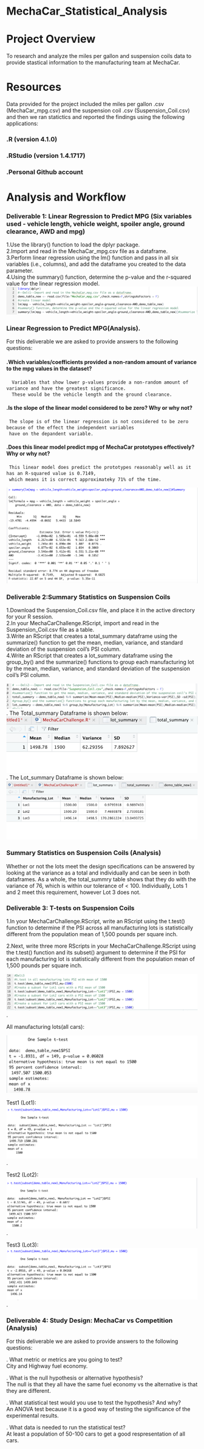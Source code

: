 # MechaCar_Statistical_Analysis
# Project Overview
To research and analyze the miles per gallon and suspension coils data to provide stastical information to the manufacturing team at MechaCar.
# Resources
Data provided for the project included the miles per gallon .csv (MechaCar_mpg.csv) and the suspension coil .csv (Suspension_Coil.csv) and then we ran statictics and reported the findings using the following applications:

### .R (version 4.1.0)
### .RStudio (version 1.4.1717)
### .Personal Github account

# Analysis and Workflow
### Deliverable 1: Linear Regression to Predict MPG (Six variables used - vehicle length, vehicle weight, spoiler angle, ground clearance, AWD and mpg)
  1.Use the library() function to load the dplyr package.  
  2.Import and read in the MechaCar_mpg.csv file as a dataframe.  
  3.Perform linear regression using the lm() function and pass in all six variables (i.e., columns), and add the dataframe you created to the data parameter.  
  4.Using the summary() function, determine the p-value and the r-squared value for the linear regression model.  
  ![](Deli1_image1.png?raw=true)
### Linear Regression to Predict MPG(Analysis). 
For this deliverable we are asked to provide answers to the following questions:

#### .Which variables/coefficients provided a non-random amount of variance to the mpg values in the dataset?   
      Variables that show lower p-values provide a non-random amount of variance and have the greatest significance. 
      These would be the vehicle length and the ground clearance.  
#### .Is the slope of the linear model considered to be zero? Why or why not?   
     The slope is of the linear regression is not considered to be zero because of the effect the independent variables
     have on the depandent variable.  
#### .Does this linear model predict mpg of MechaCar prototypes effectively? Why or why not?   
     This linear model does predict the prototypes reasonably well as it has an R-squared value is 0.7149,
     which means it is correct approximateky 71% of the time.   
   ![](Deli1_image.png?raw=true)
### Deliverable 2:Summary Statistics on Suspension Coils
1.Download the Suspension_Coil.csv file, and place it in the active directory for your R session.  
2.In your MechaCarChallenge.RScript, import and read in the Suspension_Coil.csv file as a table.  
3.Write an RScript that creates a total_summary dataframe using the summarize() function to get the mean, median, variance, and standard deviation of the suspension coil’s PSI column.  
4.Write an RScript that creates a lot_summary dataframe using the group_by() and the summarize() functions to group each manufacturing lot by the mean, median, variance, and standard deviation of the suspension coil’s PSI column.  

![](Deli2_image1.png?raw=true). 
The Total_summary Dataframe is shown below:   
![](total_summary.png?raw=true). 
The Lot_summary Dataframe is  shown below:  
![](lot_summary.png?raw=true)

### Summary Statistics on Suspension Coils (Analysis)
Whether or not the lots meet the design specifications can be answered by looking at the variance as a total and individually and can be seen in both dataframes. As a whole, the total_summry table shows that they do with the variance of 76, which is within our tolerance of < 100. Individually, Lots 1 and 2 meet this requirement, however Lot 3 does not.

### Deliverable 3: T-tests on Suspension Coils
1.In your MechaCarChallenge.RScript, write an RScript using the t.test() function to determine if the PSI across all manufacturing lots is statistically different   from the population mean of 1,500 pounds per square inch.   

2.Next, write three more RScripts in your MechaCarChallenge.RScript using the t.test() function and its subset() argument to determine if the PSI for each     manufacturing lot is statistically different from the population mean of 1,500 pounds per square inch.  

![](Deli3_image1.png?raw=true).  

All manufacturing lots(all cars):

![](Deli3_image2.png?raw=true)  

Test1 (Lot1):
![](Deli3_image3.png?raw=true). 

Test2 (Lot2):
![](Deli3_image4.png?raw=true).

Test3 (Lot3):
![](Deli3_image5.png?raw=true). 

### Deliverable 4: Study Design: MechaCar vs Competition (Analysis)
For this deliverable we are asked to provide answers to the following questions:  

. What metric or metrics are you going to test?   
   City and Highway fuel economy.  

. What is the null hypothesis or alternative hypothesis?   
    The null is that they all have the same fuel economy vs the alternative is that they are different.  

. What statistical test would you use to test the hypothesis? And why?  
    An ANOVA test because it is a good way of testing the significance of the experimental         results.  

. What data is needed to run the statistical test?   
    At least a population of 50-100 cars to get a good respresentation of all cars.







  
